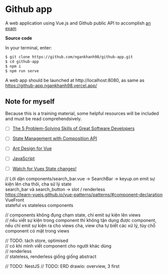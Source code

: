 # Github app
A web application using Vue.js and Github public API to accomplish [an exam](https://github.com/pakhuong/frontend-reactjs-exam)

**Source code**

In your terminal, enter:
```bash
$ git clone https://github.com/ngankhanh98/github-app.git
$ cd github-app
$ npm i
$ npm run serve
```
A web app should be launched at http://localhost:8080, as same as https://github-app.ngankhanh98.vercel.app/

## Note for myself
Because this is a training material, some helpful resources will be included and must be read comprehendsively.
- [ ] [The 5 Problem-Solving Skills of Great Software Developers](https://dev.to/lpasqualis/the-5-problem-solving-skills-of-great-software-developers-4e6?utm_campaign=Grokking%20Newsletter&utm_medium=email&utm_source=Revue%20newsletter&fbclid=IwAR0Wt3hw23-ql40EmLAnuDuRtdrxf_W0dn82DLoVLPxxwrnZqWhH7wzV7SA)
- [ ] [State Management with Composition API](https://vueschool.io/articles/vuejs-tutorials/state-management-with-composition-api/)
- [ ] [Ant Design for Vue](https://2x.antdv.com/docs/vue/introduce/)
- [ ] [JavaScript](https://javascript.info/)
- [ ] [Watch for Vuex State changes!](https://dev.to/viniciuskneves/watch-for-vuex-state-changes-2mgj)


// Lời dặn
components/search_bar.vue -> SearchBar -> keyup.on emit sự kiện lên cha thôi, cha sử lý state<br>
search_bar và search_button -> slot / renderless<br>
https://learn-vuejs.github.io/vue-patterns/patterns/#component-declaration<br>
VueFront<br>
stateful vs stateless components<br>

// components không đụng chạm state, chỉ emit sự kiện lên views <br>
// nếu viết sự kiện trong component thì không tận dụng được component, nếu chỉ emit sự kiện ra cho views cha, view cha tự biết các xử lý, tùy chỗ component có mặt trong views<br>

// TODO: tách store, optimised<br>
// có khi mình viết component cho người khác dùng<br>
// renderless<br>
// stateless, renderless giống giống abstract<br>

// TODO: NestJS 
// TODO: ERD drawio: overview, 3 first 